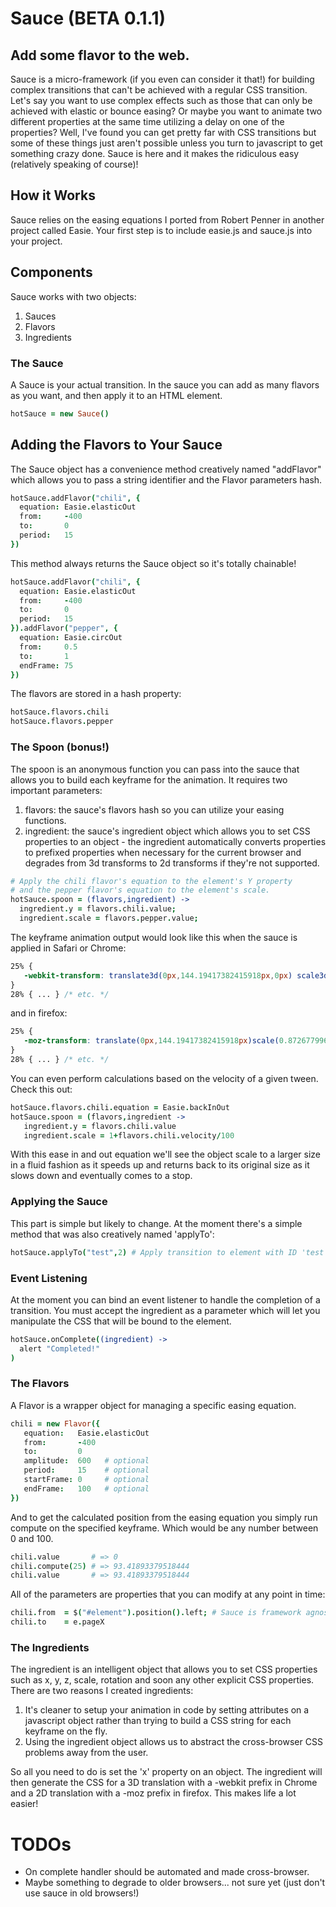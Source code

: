 # Sauce (BETA 0.1.1)
## Add some flavor to the web.

Sauce is a micro-framework (if you even can consider it that!) for building complex transitions that can't be achieved with a regular CSS transition. Let's say you want to use complex effects such as those that can only be achieved with elastic or bounce easing? Or maybe you want to animate two different properties at the same time utilizing a delay on one of the properties? Well, I've found you can get pretty far with CSS transitions but some of these things just aren't possible unless you turn to javascript to get something crazy done. Sauce is here and it makes the ridiculous easy (relatively speaking of course)!

## How it Works

Sauce relies on the easing equations I ported from Robert Penner in another project called Easie. Your first step is to include easie.js and sauce.js into your project.

## Components

Sauce works with two objects:

1. Sauces
2. Flavors
3. Ingredients

### The Sauce

A Sauce is your actual transition. In the sauce you can add as many flavors as you want, and then apply it to an HTML element.

```coffeescript
hotSauce = new Sauce()
```

## Adding the Flavors to Your Sauce

The Sauce object has a convenience method creatively named "addFlavor" which allows you to pass a string identifier and the Flavor parameters hash.

```coffeescript
hotSauce.addFlavor("chili", {
  equation: Easie.elasticOut
  from:     -400
  to:       0
  period:   15
})
```

This method always returns the Sauce object so it's totally chainable!

```coffeescript
hotSauce.addFlavor("chili", {
  equation: Easie.elasticOut
  from:     -400
  to:       0
  period:   15
}).addFlavor("pepper", {
  equation: Easie.circOut
  from:     0.5
  to:       1
  endFrame: 75
})
```

The flavors are stored in a hash property:

```coffeescript
hotSauce.flavors.chili
hotSauce.flavors.pepper
```

### The Spoon (bonus!)

The spoon is an anonymous function you can pass into the sauce that allows you to build each keyframe for the animation. It requires two important parameters:

1. flavors: the sauce's flavors hash so you can utilize your easing functions.
2. ingredient: the sauce's ingredient object which allows you to set CSS properties to an object - the ingredient automatically converts properties to prefixed properties when necessary for the current browser and degrades from 3d transforms to 2d transforms if they're not supported. 

```coffeescript
# Apply the chili flavor's equation to the element's Y property 
# and the pepper flavor's equation to the element's scale.
hotSauce.spoon = (flavors,ingredient) ->
  ingredient.y = flavors.chili.value;
  ingredient.scale = flavors.pepper.value;
```

The keyframe animation output would look like this when the sauce is applied in Safari or Chrome:

```css
25% {
   -webkit-transform: translate3d(0px,144.19417382415918px,0px) scale3d(0.8726779962499649,0.8726779962499649,0.8726779962499649);
}
28% { ... } /* etc. */
```

and in firefox:

```css
25% {
   -moz-transform: translate(0px,144.19417382415918px)scale(0.8726779962499649,0.8726779962499649);
}
28% { ... } /* etc. */
```

You can even perform calculations based on the velocity of a given tween. Check this out:

```coffeescript
hotSauce.flavors.chili.equation = Easie.backInOut
hotSauce.spoon = (flavors,ingredient ->
   ingredient.y = flavors.chili.value
   ingredient.scale = 1+flavors.chili.velocity/100
```

With this ease in and out equation we'll see the object scale to a larger size in a fluid fashion as it speeds up and returns back to its original size as it slows down and eventually comes to a stop.

### Applying the Sauce

This part is simple but likely to change. At the moment there's a simple method that was also creatively named 'applyTo':

```coffeescript
hotSauce.applyTo("test",2) # Apply transition to element with ID 'test' for a duration of 2 seconds.
```
### Event Listening

At the moment you can bind an event listener to handle the completion of a transition. You must accept the ingredient
as a parameter which will let you manipulate the CSS that will be bound to the element.

```coffeescript
hotSauce.onComplete((ingredient) ->
  alert "Completed!"
)
```

### The Flavors

A Flavor is a wrapper object for managing a specific easing equation.

```coffeescript
chili = new Flavor({
   equation:   Easie.elasticOut
   from:       -400
   to:         0
   amplitude:  600   # optional
   period:     15    # optional
   startFrame: 0     # optional
   endFrame:   100   # optional
})
```

And to get the calculated position from the easing equation you simply run compute on the specified keyframe. Which would be any number between 0 and 100.

```coffeescript
chili.value       # => 0
chili.compute(25) # => 93.41893379518444
chili.value       # => 93.41893379518444
```

All of the parameters are properties that you can modify at any point in time:

```coffeescript
chili.from  = $("#element").position().left; # Sauce is framework agnostic, use what ever you'd like.
chili.to    = e.pageX
```

### The Ingredients

The ingredient is an intelligent object that allows you to set CSS properties such as x, y, z, scale, rotation and soon any other explicit CSS properties. There are two reasons I created ingredients:

1. It's cleaner to setup your animation in code by setting attributes on a javascript object rather than trying to build a CSS string for each keyframe on the fly.
2. Using the ingredient object allows us to abstract the cross-browser CSS problems away from the user. 

So all you need to do is set the 'x' property on an object. The ingredient will then generate the CSS for a 3D translation with a -webkit prefix in Chrome and a 2D translation with a -moz prefix in firefox. This makes life a lot easier!

# TODOs

* On complete handler should be automated and made cross-browser.
* Maybe something to degrade to older browsers... not sure yet (just don't use sauce in old browsers!)